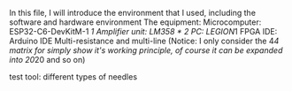 In this file, I will introduce the environment that I used, including the software and hardware environment
The equipment: 
Microcomputer: ESP32-C6-DevKitM-1 *1
Amplifier unit: LM358 * 2
PC: LEGION*1
FPGA IDE: Arduino IDE
Multi-resistance and multi-line
(Notice: I only consider the 4*4 matrix for simply show it's working principle, of course it can be expanded into 20*20 and so on)

test tool: different types of needles



